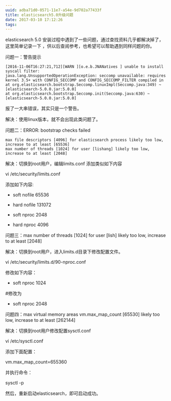 ```yaml
---
uuid: adba71d0-0571-11e7-a54e-9d702a77433f
title: elasticsearch5.0升级问题
date: 2017-03-10 17:12:26
tags:
---
```



elasticsearch 5.0 安装过程中遇到了一些问题，通过查找资料几乎都解决掉了，这里简单记录一下 ，供以后查阅参考，也希望可以帮助遇到同样问题的你。

<!--more-->
问题一：警告提示

```shell
[2016-11-06T16:27:21,712][WARN ][o.e.b.JNANatives ] unable to install syscall filter: 
java.lang.UnsupportedOperationException: seccomp unavailable: requires kernel 3.5+ with CONFIG_SECCOMP and CONFIG_SECCOMP_FILTER compiled in
at org.elasticsearch.bootstrap.Seccomp.linuxImpl(Seccomp.java:349) ~[elasticsearch-5.0.0.jar:5.0.0]
at org.elasticsearch.bootstrap.Seccomp.init(Seccomp.java:630) ~[elasticsearch-5.0.0.jar:5.0.0]
```

报了一大串错误，其实只是一个警告。

解决：使用linux版本，就不会出现此类问题了。

 

问题二：ERROR: bootstrap checks failed

```shell
max file descriptors [4096] for elasticsearch process likely too low, increase to at least [65536]
max number of threads [1024] for user [lishang] likely too low, increase to at least [2048]
```

解决：切换到root用户，编辑limits.conf 添加类似如下内容

vi /etc/security/limits.conf 

添加如下内容:

* soft nofile 65536

* hard nofile 131072

* soft nproc 2048

* hard nproc 4096

 

问题三：max number of threads [1024] for user [lish] likely too low, increase to at least [2048]

解决：切换到root用户，进入limits.d目录下修改配置文件。

vi /etc/security/limits.d/90-nproc.conf 

修改如下内容：

* soft nproc 1024

#修改为

* soft nproc 2048
 

问题四：max virtual memory areas vm.max_map_count [65530] likely too low, increase to at least [262144]

解决：切换到root用户修改配置sysctl.conf

vi /etc/sysctl.conf 

添加下面配置：

vm.max_map_count=655360

并执行命令：

sysctl -p

然后，重新启动elasticsearch，即可启动成功。
